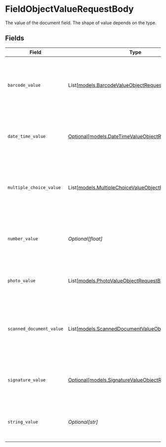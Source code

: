# FieldObjectValueRequestBody

The value of the document field. The shape of value depends on the type.


## Fields

| Field                                                                                                    | Type                                                                                                     | Required                                                                                                 | Description                                                                                              | Example                                                                                                  |
| -------------------------------------------------------------------------------------------------------- | -------------------------------------------------------------------------------------------------------- | -------------------------------------------------------------------------------------------------------- | -------------------------------------------------------------------------------------------------------- | -------------------------------------------------------------------------------------------------------- |
| `barcode_value`                                                                                          | List[[models.BarcodeValueObjectRequestBody](../models/barcodevalueobjectrequestbody.md)]                 | :heavy_minus_sign:                                                                                       | The value of a barcode scanning field. Only present for barcode scanning fields.                         |                                                                                                          |
| `date_time_value`                                                                                        | [Optional[models.DateTimeValueObjectRequestBody]](../models/datetimevalueobjectrequestbody.md)           | :heavy_minus_sign:                                                                                       | The value of a date time field. Only present for date time fields.                                       |                                                                                                          |
| `multiple_choice_value`                                                                                  | List[[models.MultipleChoiceValueObjectRequestBody](../models/multiplechoicevalueobjectrequestbody.md)]   | :heavy_minus_sign:                                                                                       | The value of a multiple choice field. Only present for multiple choice fields.                           |                                                                                                          |
| `number_value`                                                                                           | *Optional[float]*                                                                                        | :heavy_minus_sign:                                                                                       | The value of a number field. Only present for number fields.                                             | 123.456                                                                                                  |
| `photo_value`                                                                                            | List[[models.PhotoValueObjectRequestBody](../models/photovalueobjectrequestbody.md)]                     | :heavy_minus_sign:                                                                                       | The value of a photo field. Only present for photo fields.                                               |                                                                                                          |
| `scanned_document_value`                                                                                 | List[[models.ScannedDocumentValueObjectRequestBody](../models/scanneddocumentvalueobjectrequestbody.md)] | :heavy_minus_sign:                                                                                       | The value of a scanned document field. Only present for scanned document fields.                         |                                                                                                          |
| `signature_value`                                                                                        | [Optional[models.SignatureValueObjectRequestBody]](../models/signaturevalueobjectrequestbody.md)         | :heavy_minus_sign:                                                                                       | The value of a signature field. Only present for signature fields.                                       |                                                                                                          |
| `string_value`                                                                                           | *Optional[str]*                                                                                          | :heavy_minus_sign:                                                                                       | The value of a string field. Only present for string fields.                                             | Red Truck                                                                                                |